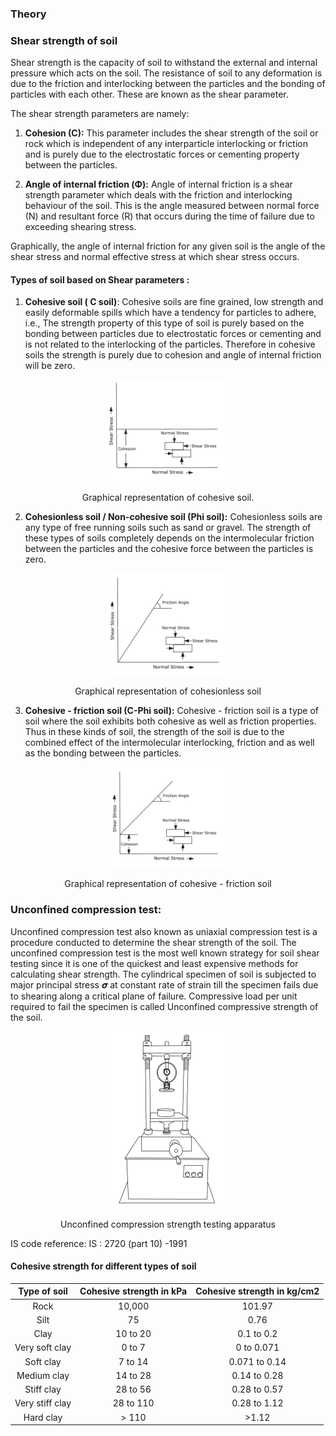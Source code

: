 ### Theory

### Shear strength of soil

 Shear strength is the capacity of soil to withstand the external and internal pressure which acts on the soil. The resistance of soil to any deformation is due to the friction and interlocking between the particles and the bonding of particles with each other. These are known as the shear parameter.

The shear strength parameters are namely:
1. **Cohesion (C):**
   This parameter includes the shear strength of the soil or rock which is independent of any interparticle interlocking or friction and is purely due to the electrostatic forces or cementing property between the particles.

2. **Angle of internal friction (Φ):** Angle of internal friction is a shear strength parameter which deals with the friction and interlocking behaviour of the soil. This is the angle measured between normal force (N) and resultant force (R) that occurs during the time of failure due to exceeding shearing stress.

  Graphically, the angle of internal friction for any given soil is the angle of the shear stress and normal effective stress at which shear stress occurs.

#### Types of soil based on Shear parameters :

1. **Cohesive soil ( C soil)**: Cohesive soils are fine grained, low strength and easily deformable spills which have a tendency for particles to adhere, i.e., The strength property of this type of soil is purely based on the bonding between particles due to electrostatic forces or cementing and is not related to the interlocking of the particles. Therefore in cohesive soils the strength is purely due to cohesion and angle of internal friction will be zero.                            
<center>

![Alt text](images/csoil.png)
</center>
<center>
   Graphical representation of cohesive soil.
</center>


2. **Cohesionless soil / Non-cohesive soil (Phi soil):**   Cohesionless soils are any type of free running soils such as sand or gravel. The strength of these types of soils completely depends on the intermolecular friction between the particles and the cohesive force between the particles is zero.
<center>

![Alt text](images/Noncohesive.png)
</center>

  <center>Graphical representation of cohesionless soil</center>


3. **Cohesive - friction soil (C-Phi soil):**
Cohesive - friction soil is a type of soil where the soil exhibits both cohesive as well as friction properties.    
Thus in these kinds of soil, the strength of the soil is due to the combined effect of the intermolecular interlocking, friction and as well as the bonding between the particles.
<center>

  ![Alt text](images/c-phi.png)
</center>

<center>

Graphical representation of cohesive - friction soil</center>



### Unconfined compression test:
Unconfined compression test also known as uniaxial compression test is a procedure  conducted to determine the shear strength of the soil. The unconfined compression test is the most well known strategy for soil shear testing since it is one of the quickest and least expensive methods for calculating shear strength. The cylindrical specimen of soil is subjected to major principal stress 𝝈 at constant rate of strain till the specimen fails due to shearing along a critical plane of  failure. Compressive load per unit required to fail the specimen is called Unconfined compressive strength of the soil.
<center>

   ![Alt text](images/machine.png)

Unconfined compression strength testing apparatus</center>


IS code reference: IS : 2720 (part 10) -1991

#### Cohesive strength for different types of soil #


| Type of soil | Cohesive strength in kPa | Cohesive strength in kg/cm2 |
| :--------------: | :--------------------------: |:-----------------------------: |
| Rock | 10,000 | 101.97 |
| Silt | 75 | 0.76 |
| Clay | 10 to 20 | 0.1 to 0.2 |
| Very soft clay | 0 to 7  | 0 to 0.071 |
| Soft clay | 7 to 14  | 0.071 to 0.14 |
| Medium clay | 14 to 28  | 0.14 to 0.28 |
| Stiff clay | 28 to 56 | 0.28 to 0.57 |
| Very stiff clay | 28 to 110 | 0.28 to 1.12 |
| Hard clay |> 110 | >1.12 |
